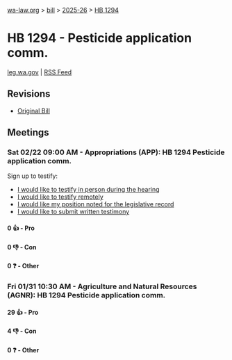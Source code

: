 [wa-law.org](/) > [bill](/bill/) > [2025-26](/bill/2025-26/) > [HB 1294](/bill/2025-26/hb/1294/)

# HB 1294 - Pesticide application comm.
[leg.wa.gov](https://app.leg.wa.gov/billsummary?BillNumber=1294&Year=2025&Initiative=false) | [RSS Feed](./rss.xml)

## Revisions
* [Original Bill](1/)

## Meetings
### Sat 02/22 09:00 AM - Appropriations (APP): HB 1294 Pesticide application comm.
Sign up to testify:
* [I would like to testify in person during the hearing](https://app.leg.wa.gov/csi/Testifier/Add?chamber=House&mId=32886&aId=164620&caId=26023&tId=1)
* [I would like to testify remotely](https://app.leg.wa.gov/csi/Testifier/Add?chamber=House&mId=32886&aId=164620&caId=26023&tId=2)
* [I would like my position noted for the legislative record](https://app.leg.wa.gov/csi/Testifier/Add?chamber=House&mId=32886&aId=164620&caId=26023&tId=3)
* [I would like to submit written testimony](https://app.leg.wa.gov/csi/Testifier/Add?chamber=House&mId=32886&aId=164620&caId=26023&tId=4)

#### 0 👍 - Pro

#### 0 👎 - Con

#### 0 ❓ - Other

### Fri 01/31 10:30 AM - Agriculture and Natural Resources (AGNR): HB 1294 Pesticide application comm.
#### 29 👍 - Pro

#### 4 👎 - Con

#### 0 ❓ - Other
